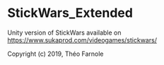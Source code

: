# StickWars_Extended  
  
Unity version of StickWars available on https://www.sukaprod.com/videogames/stickwars/

Copyright (c) 2019, Théo Farnole
